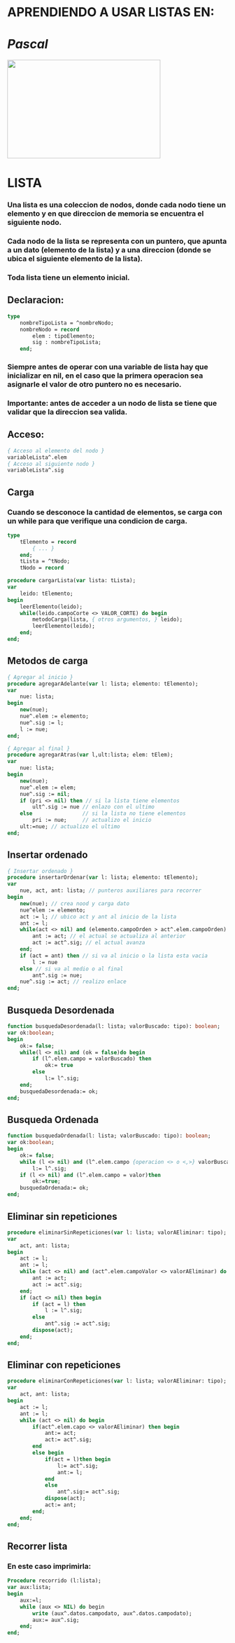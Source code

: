 # **APRENDIENDO A USAR LISTAS EN:**
# *Pascal*
<img src='./data/pascal.png' width='350' height='225'>

# **LISTA**

### Una lista es una coleccion de nodos, donde cada nodo tiene un elemento y en que direccion de memoria se encuentra el siguiente nodo.

### Cada nodo de la lista se representa con un puntero, que apunta a un dato (elemento de la lista) y a una direccion (donde se ubica el siguiente elemento de la lista).
### Toda lista tiene un elemento inicial.

## **Declaracion:**
````pascal
type
    nombreTipoLista = ^nombreNodo;
    nombreNodo = record
        elem : tipoElemento;
        sig : nombreTipoLista;
    end;
````
### Siempre antes de operar con una variable de lista hay que inicializar en nil, en el caso que la primera operacion sea asignarle el valor de otro puntero no es necesario.

### **Importante:** antes de acceder a un nodo de lista se tiene que validar que la direccion sea valida.

## **Acceso:**

````pascal
{ Acceso al elemento del nodo }
variableLista^.elem
{ Acceso al siguiente nodo }
variableLista^.sig
````

## **Carga**
### Cuando se desconoce la cantidad de elementos, se carga con un while para que verifique una condicion de carga.
````pascal
type
    tElemento = record
        { ... }
    end;
    tLista = ^tNodo;
    tNodo = record

procedure cargarLista(var lista: tLista);
var
    leido: tElemento;
begin
    leerElemento(leido);
    while(leido.campoCorte <> VALOR_CORTE) do begin
        metodoCarga(lista, { otros argumentos, } leido);
        leerElemento(leido);
    end;
end;
````

## **Metodos de carga**
````pascal
{ Agregar al inicio }
procedure agregarAdelante(var l: lista; elemento: tElemento);
var
    nue: lista;
begin
    new(nue);
    nue^.elem := elemento;
    nue^.sig := l;
    l := nue;
end;

{ Agregar al final }
procedure agregarAtras(var l,ult:lista; elem: tElem);
var
    nue: lista;
begin
    new(nue);
    nue^.elem := elem;
    nue^.sig := nil;
    if (pri <> nil) then // si la lista tiene elementos
        ult^.sig := nue // enlazo con el ultimo
    else                // si la lista no tiene elementos
        pri := nue;     // actualizo el inicio 
    ult:=nue; // actualizo el ultimo
end;
````

## **Insertar ordenado**
````pascal
{ Insertar ordenado }
procedure insertarOrdenar(var l: lista; elemento: tElemento);
var
    nue, act, ant: lista; // punteros auxiliares para recorrer
begin
    new(nue); // crea nood y carga dato
    nue^elem := elemento;
    act := l; // ubico act y ant al inicio de la lista
    ant := l;
    while(act <> nil) and (elemento.campoOrden > act^.elem.campoOrden) do begin // busca la posicion para insertar el nodo creado
        ant := act; // el actual se actualiza al anterior
        act := act^.sig; // el actual avanza
    end;
    if (act = ant) then // si va al inicio o la lista esta vacia
        l := nue
    else // si va al medio o al final
        ant^.sig := nue;
    nue^.sig := act; // realizo enlace
end;
````

## **Busqueda Desordenada**
````pascal
function busquedaDesordenada(l: lista; valorBuscado: tipo): boolean;
var ok:boolean;
begin
    ok:= false;
    while(l <> nil) and (ok = false)do begin
        if (l^.elem.campo = valorBuscado) then
            ok:= true
        else
            l:= l^.sig;
    end;
    busquedaDesordenada:= ok;
end;
````
## **Busqueda Ordenada**
````pascal
function busquedaOrdenada(l: lista; valorBuscado: tipo): boolean;
var ok:boolean;
begin
    ok:= false;
    while (l <> nil) and (l^.elem.campo {operacion <> o <,>} valorBuscado) do
        l:= l^.sig;
    if (l <> nil) and (l^.elem.campo = valor)then
        ok:=true;
    busquedaOrdenada:= ok;
end;
````


## **Eliminar sin repeticiones**
````pascal
procedure eliminarSinRepeticiones(var l: lista; valorAEliminar: tipo);
var
    act, ant: lista;
begin
    act := l;
    ant := l;
    while (act <> nil) and (act^.elem.campoValor <> valorAEliminar) do begin
        ant := act;
        act := act^.sig;
    end;
    if (act <> nil) then begin
        if (act = l) then
            l := l^.sig;
        else
            ant^.sig := act^.sig;
        dispose(act);
    end;
end;
````

## **Eliminar con repeticiones**
````pascal
procedure eliminarConRepeticiones(var l: lista; valorAEliminar: tipo);
var
    act, ant: lista;
begin
    act := l;
    ant := l;
    while (act <> nil) do begin
        if(act^.elem.capo <> valorAEliminar) then begin
            ant:= act;
            act:= act^.sig;
        end
        else begin
            if(act = l)then begin
                l:= act^.sig;
                ant:= l;
            end
            else
                ant^.sig:= act^.sig;
            dispose(act);
            act:= ant;
        end;
    end;
end;
````

## **Recorrer lista**
### En este caso imprimirla:
````pascal
Procedure recorrido (l:lista);​
var aux:lista;
begin
    aux:=l;
    while (aux <> NIL) do begin​
        write (aux^.datos.campodato,​ aux^.datos.campodato);​
        aux:= aux^.sig​;
    end;​
end;
````